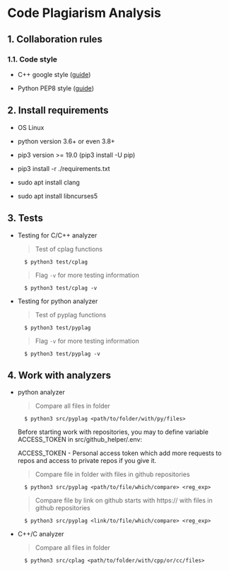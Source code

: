# Code Plagiarism Analysis

## 1. Collaboration rules

### 1.1. Code style

- C++ google style ([guide](https://google.github.io/styleguide/cppguide.html))

- Python PEP8 style ([guide](https://www.python.org/dev/peps/pep-0008/))

## 2. Install requirements

- OS Linux

- python version 3.6+ or even 3.8+

- pip3 version >= 19.0 (pip3 install -U pip)

- pip3 install -r ./requirements.txt

- sudo apt install clang

- sudo apt install libncurses5

## 3. Tests

- Testing for C/C++ analyzer
  > Test of cplag functions
  ```
    $ python3 test/cplag
  ```

  > Flag `-v` for more testing information
  ```
    $ python3 test/cplag -v
  ```
- Testing for python analyzer
  > Test of pyplag functions
  ```
    $ python3 test/pyplag
  ```

  > Flag `-v` for more testing information
  ```
    $ python3 test/pyplag -v
  ```

## 4. Work with analyzers

- python analyzer
  > Compare all files in folder
  ```
    $ python3 src/pyplag <path/to/folder/with/py/files>
  ```
  Before starting work with repositories, you may to define variable ACCESS_TOKEN in src/github_helper/.env:

  ACCESS_TOKEN - Personal access token which add more requests to repos and access to private repos if you give it.

  > Compare file in folder with files in github repositories
  ```
    $ python3 src/pyplag <path/to/file/which/compare> <reg_exp>
  ```
  > Compare file by link on github starts with https:// with files in github repositories
  ```
    $ python3 src/pyplag <link/to/file/which/compare> <reg_exp>
  ```
- C++/C analyzer
  > Compare all files in folder
  ```
    $ python3 src/cplag <path/to/folder/with/cpp/or/cc/files>
  ```
